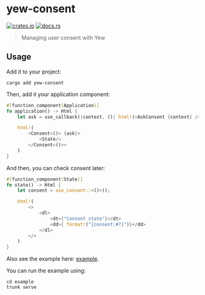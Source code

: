 # yew-consent

[![crates.io](https://img.shields.io/crates/v/yew-consent.svg)](https://crates.io/crates/yew-consent)
[![docs.rs](https://docs.rs/yew-consent/badge.svg)](https://docs.rs/yew-consent)

> Managing user consent with Yew

## Usage

Add it to your project:

```shell
cargo add yew-consent
```

Then, add it your application component:

```rust
#[function_component(Application)]
fn application() -> Html {
    let ask = use_callback(|context, ()| html!(<AskConsent {context} />), ());

    html!(
        <Consent<()> {ask}>
            <State/>
        </Consent<()>>
    )
}
```

And then, you can check consent later:

```rust
#[function_component(State)]
fn state() -> Html {
    let consent = use_consent::<()>();

    html!(
        <>
            <dl>
                <dt>{"Consent state"}</dt>
                <dd>{ format!("{consent:#?}")}</dd>
            </dl>
        </>
    )
}
```

Also see the example here: [example](example).

You can run the example using:

```shell
cd example
trunk serve
```
